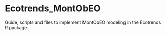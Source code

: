 # Ecotrends_MontObEO
Guide, scripts and files to implement MontObEO modeling in the Ecotrends R package.
